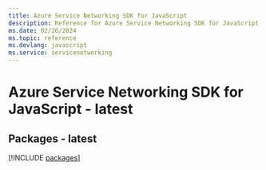 ```yaml
---
title: Azure Service Networking SDK for JavaScript
description: Reference for Azure Service Networking SDK for JavaScript
ms.date: 02/26/2024
ms.topic: reference
ms.devlang: javascript
ms.service: servicenetworking
---
```

# Azure Service Networking SDK for JavaScript - latest
## Packages - latest
[!INCLUDE [packages](service-networking-index.md)]